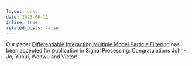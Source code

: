 ```yaml
---
layout: post
date: 2025-06-11
inline: true
related_posts: false
---
```


Our paper [Differentiable Interacting Multiple Model Particle Filtering](https://arxiv.org/pdf/2410.00620) has been accepted for publication in Signal Processing. Congratulations John-Jo, Yuhui, Wenwu and Victor!